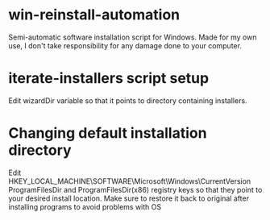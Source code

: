 # win-reinstall-automation
Semi-automatic software installation script for Windows. 
Made for my own use, I don't take responsibility for any damage done to your computer.

# iterate-installers script setup
Edit wizardDir variable so that it points to directory containing installers.

# Changing default installation directory
Edit HKEY_LOCAL_MACHINE\SOFTWARE\Microsoft\Windows\CurrentVersion ProgramFilesDir and ProgramFilesDir(x86) registry keys so that they point to your desired install location.
Make sure to restore it back to original after installing programs to avoid problems with OS
